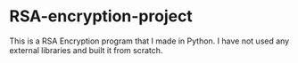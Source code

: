 # RSA-encryption-project
This is a RSA Encryption program that I made in Python. I have not used any external libraries and built it from scratch.
